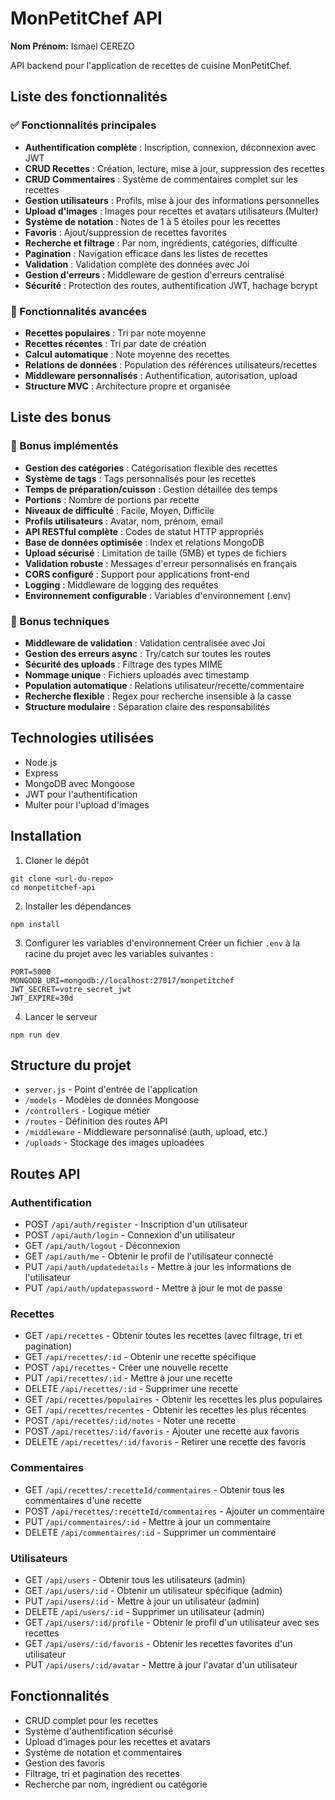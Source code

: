 # MonPetitChef API

**Nom Prénom:** Ismael CEREZO

API backend pour l'application de recettes de cuisine MonPetitChef.

## Liste des fonctionnalités

### ✅ Fonctionnalités principales

- **Authentification complète** : Inscription, connexion, déconnexion avec JWT
- **CRUD Recettes** : Création, lecture, mise à jour, suppression des recettes
- **CRUD Commentaires** : Système de commentaires complet sur les recettes
- **Gestion utilisateurs** : Profils, mise à jour des informations personnelles
- **Upload d'images** : Images pour recettes et avatars utilisateurs (Multer)
- **Système de notation** : Notes de 1 à 5 étoiles pour les recettes
- **Favoris** : Ajout/suppression de recettes favorites
- **Recherche et filtrage** : Par nom, ingrédients, catégories, difficulté
- **Pagination** : Navigation efficace dans les listes de recettes
- **Validation** : Validation complète des données avec Joi
- **Gestion d'erreurs** : Middleware de gestion d'erreurs centralisé
- **Sécurité** : Protection des routes, authentification JWT, hachage bcrypt

### 🎯 Fonctionnalités avancées

- **Recettes populaires** : Tri par note moyenne
- **Recettes récentes** : Tri par date de création
- **Calcul automatique** : Note moyenne des recettes
- **Relations de données** : Population des références utilisateurs/recettes
- **Middleware personnalisés** : Authentification, autorisation, upload
- **Structure MVC** : Architecture propre et organisée

## Liste des bonus

### 🚀 Bonus implémentés

- **Gestion des catégories** : Catégorisation flexible des recettes
- **Système de tags** : Tags personnalisés pour les recettes
- **Temps de préparation/cuisson** : Gestion détaillée des temps
- **Portions** : Nombre de portions par recette
- **Niveaux de difficulté** : Facile, Moyen, Difficile
- **Profils utilisateurs** : Avatar, nom, prénom, email
- **API RESTful complète** : Codes de statut HTTP appropriés
- **Base de données optimisée** : Index et relations MongoDB
- **Upload sécurisé** : Limitation de taille (5MB) et types de fichiers
- **Validation robuste** : Messages d'erreur personnalisés en français
- **CORS configuré** : Support pour applications front-end
- **Logging** : Middleware de logging des requêtes
- **Environnement configurable** : Variables d'environnement (.env)

### 🔧 Bonus techniques

- **Middleware de validation** : Validation centralisée avec Joi
- **Gestion des erreurs async** : Try/catch sur toutes les routes
- **Sécurité des uploads** : Filtrage des types MIME
- **Nommage unique** : Fichiers uploadés avec timestamp
- **Population automatique** : Relations utilisateur/recette/commentaire
- **Recherche flexible** : Regex pour recherche insensible à la casse
- **Structure modulaire** : Séparation claire des responsabilités

## Technologies utilisées

- Node.js
- Express
- MongoDB avec Mongoose
- JWT pour l'authentification
- Multer pour l'upload d'images

## Installation

1. Cloner le dépôt

```
git clone <url-du-repo>
cd monpetitchef-api
```

2. Installer les dépendances

```
npm install
```

3. Configurer les variables d'environnement
   Créer un fichier `.env` à la racine du projet avec les variables suivantes :

```
PORT=5000
MONGODB_URI=mongodb://localhost:27017/monpetitchef
JWT_SECRET=votre_secret_jwt
JWT_EXPIRE=30d
```

4. Lancer le serveur

```
npm run dev
```

## Structure du projet

- `server.js` - Point d'entrée de l'application
- `/models` - Modèles de données Mongoose
- `/controllers` - Logique métier
- `/routes` - Définition des routes API
- `/middleware` - Middleware personnalisé (auth, upload, etc.)
- `/uploads` - Stockage des images uploadées

## Routes API

### Authentification

- POST `/api/auth/register` - Inscription d'un utilisateur
- POST `/api/auth/login` - Connexion d'un utilisateur
- GET `/api/auth/logout` - Déconnexion
- GET `/api/auth/me` - Obtenir le profil de l'utilisateur connecté
- PUT `/api/auth/updatedetails` - Mettre à jour les informations de l'utilisateur
- PUT `/api/auth/updatepassword` - Mettre à jour le mot de passe

### Recettes

- GET `/api/recettes` - Obtenir toutes les recettes (avec filtrage, tri et pagination)
- GET `/api/recettes/:id` - Obtenir une recette spécifique
- POST `/api/recettes` - Créer une nouvelle recette
- PUT `/api/recettes/:id` - Mettre à jour une recette
- DELETE `/api/recettes/:id` - Supprimer une recette
- GET `/api/recettes/populaires` - Obtenir les recettes les plus populaires
- GET `/api/recettes/recentes` - Obtenir les recettes les plus récentes
- POST `/api/recettes/:id/notes` - Noter une recette
- POST `/api/recettes/:id/favoris` - Ajouter une recette aux favoris
- DELETE `/api/recettes/:id/favoris` - Retirer une recette des favoris

### Commentaires

- GET `/api/recettes/:recetteId/commentaires` - Obtenir tous les commentaires d'une recette
- POST `/api/recettes/:recetteId/commentaires` - Ajouter un commentaire
- PUT `/api/commentaires/:id` - Mettre à jour un commentaire
- DELETE `/api/commentaires/:id` - Supprimer un commentaire

### Utilisateurs

- GET `/api/users` - Obtenir tous les utilisateurs (admin)
- GET `/api/users/:id` - Obtenir un utilisateur spécifique (admin)
- PUT `/api/users/:id` - Mettre à jour un utilisateur (admin)
- DELETE `/api/users/:id` - Supprimer un utilisateur (admin)
- GET `/api/users/:id/profile` - Obtenir le profil d'un utilisateur avec ses recettes
- GET `/api/users/:id/favoris` - Obtenir les recettes favorites d'un utilisateur
- PUT `/api/users/:id/avatar` - Mettre à jour l'avatar d'un utilisateur

## Fonctionnalités

- CRUD complet pour les recettes
- Système d'authentification sécurisé
- Upload d'images pour les recettes et avatars
- Système de notation et commentaires
- Gestion des favoris
- Filtrage, tri et pagination des recettes
- Recherche par nom, ingrédient ou catégorie
